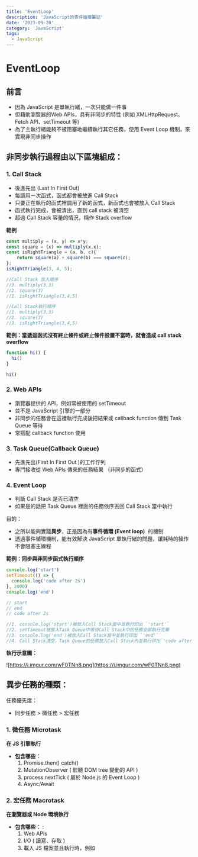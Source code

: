 ```yaml
---
title: 'EventLoop'
description: 'JavaScript的事件循環筆記'
date: '2023-09-20'
category: 'JavaScript'
tags:
  - JavaScript
---
```


# EventLoop

## 前言

- 因為 JavaScript 是單執行緒，一次只能做一件事
- 但藉助瀏覽器的Web APIs，具有非同步的特性
  (例如 XMLHttpRequest、Fetch API、setTimeout 等)
- 為了主執行緒能夠不被阻塞地繼續執行其它任務，使用 Event Loop 機制，來實現非同步操作

## 非同步執行過程由以下區塊組成：

### 1. Call Stack

- 後進先出 (Last In First Out)
- 每調用一次函式，函式都會被放進 Call Stack
- 只要正在執行的函式裡調用了新的函式，新函式也會被放入 Call Stack
- 函式執行完成，會被清出，直到 call stack 被清空
- 超過 Call Stack 容量的情況，稱作 Stack overflow

**範例**

```js
const multiply = (x, y) => x*y;
const square = (x) => multiply(x,x);
const isRightTriangle = (a, b, c){
    return square(a) + square(b) === square(c);
};
isRightTriangle(3, 4, 5);

//Call Stack 放入順序
//3. multiply(3,3)
//2. square(3)
//1. isRightTriangle(3,4,5)

//Call Stack執行順序
//1. multiply(3,3)
//2. square(3)
//3. isRightTriangle(3,4,5)
```

**範例：當遞迴函式沒有終止條件或終止條件設置不當時，就會造成 call stack overflow**

```js
function hi() {
  hi()
}

hi()
```

### 2. Web APIs

- 瀏覽器提供的 API，例如常被使用的 setTimeout
- 並不是 JavaScript 引擎的一部分
- 非同步的任務會在這裡執行完成後把結果或 callback function 傳到 Task Queue 等待
- 常搭配 callback function 使用

### 3. Task Queue(Callback Queue)

- 先進先出(First In First Out )的工作佇列
- 專門接收從 Web APIs 傳來的任務結果 （非同步的函式）

### 4. Event Loop

- 判斷 Call Stack 是否已清空
- 如果是的話把 Task Queue 裡面的任務依序丟回 Call Stack 當中執行

目的：

- 之所以能夠實踐**異步**，正是因為有**事件循環 (Event loop)**  的機制
- 透過事件循環機制，能有效解決 JavaScript 單執行緒的問題，讓耗時的操作不會阻塞主線程

**範例：同步與非同步函式執行順序**

```js
console.log('start')
setTimeout(() => {
  console.log('code after 2s')
}, 2000)
console.log('end')

// start
// end
// code after 2s

//1. console.log('start')被放入Call Stack當中並執行印出 `'start'`
//2. setTimeout被放入Task Queue中等待Call Stack中的任務全部執行完畢
//3. console.log('end')被放入Call Stack當中並執行印出 `'end'`
//4. Call Stack清空，Task Queue的任務放入Call Stack內並執行印出`'code after 2s'`
```

**執行示意圖：**

![https://i.imgur.com/wF0TNn8.png](https://i.imgur.com/wF0TNn8.png)

## 異步任務的種類：

任務優先度：

- 同步任務 > 微任務 > 宏任務

### 1. 微任務 Microtask

**在 JS 引擎執行**

- **包含哪些：**
  1.  Promise.then() catch()
  2.  MutationObserver ( 監聽 DOM tree 變動的 API )
  3.  process.nextTick ( 屬於 Node.js 的 Event Loop )
  4.  Async/Await

### 2. 宏任務 Macrotask

**在瀏覽器或 Node 環境執行**

- **包含哪些：** :
  1.  Web APIs
  2.  I/O ( 讀寫、存取 )
  3.  載入 JS 檔案並且執行時，例如  **<script>**
  4.  渲染畫面 ( Render )
  5.  settimeout, setinterval

### 執行順序

- 執行一次宏任務 (最開始會是整個  **srcipt** )
- 執行過程中如果遇到宏任務，就放進宏任務隊列
- 執行過程中如果遇到微任務，就放進微任務隊列
- 當執行棧空了，先檢查微任務隊列，如果有微任務，就依序執行直到微任務隊列為空
- 接著進行瀏覽器的渲染，渲然完後開始下一個宏任務 (回到最開始的步驟)

## 參考資料

- [JS Event Loop by Tim](https://timemo.vercel.app/docs/javascript/javascript-event-loop)
- [請說明瀏覽器中的事件循環 (Event Loop)](https://www.explainthis.io/zh-hant/swe/what-is-event-loop)
- [JSV9000](https://www.jsv9000.app/)
